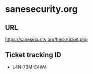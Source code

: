 # sanesecurity.org

## URL
https://sanesecurity.org/hesk/ticket.php

## Ticket tracking ID
* L4N-7BM-E4W4
